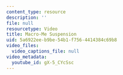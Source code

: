```yaml
---
content_type: resource
description: ''
file: null
resourcetype: Video
title: Macro-Me Suspension
uid: 5a6922ee-b9be-54b1-f756-4414384c69b8
video_files:
  video_captions_file: null
video_metadata:
  youtube_id: gX-5_CYcSsc
---
```

